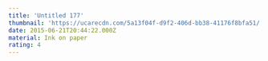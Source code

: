 ```yaml
---
title: 'Untitled 177'
thumbnail: 'https://ucarecdn.com/5a13f04f-d9f2-406d-bb38-41176f8bfa51/'
date: 2015-06-21T20:44:22.000Z
material: Ink on paper
rating: 4
---
```

